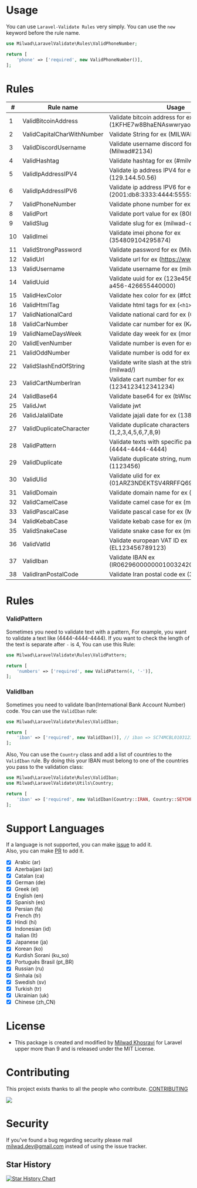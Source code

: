 



# Usage
You can use `Laravel-Validate Rules` very simply. You can use the `new` keyword before the rule name.

```php
use Milwad\LaravelValidate\Rules\ValidPhoneNumber;

return [
    'phone' => ['required', new ValidPhoneNumber()],
];
```

# Rules

| #   | Rule name                  | Usage                                                                    |
|-----|----------------------------|--------------------------------------------------------------------------|
| 1   | ValidBitcoinAddress        | Validate bitcoin address for ex (1KFHE7w8BhaENAswwryaoccDb6qcT6DbYY)     |
| 2   | ValidCapitalCharWithNumber | Validate String for ex (MILWAD-84)                                       |
| 3   | ValidDiscordUsername       | Validate username discord for ex (Milwad#2134)                           |
| 4   | ValidHashtag               | Validate hashtag for ex (#milwad)                                        |
| 5   | ValidIpAddressIPV4         | Validate ip address IPV4 for ex (129.144.50.56)                          |
| 6   | ValidIpAddressIPV6         | Validate ip address IPV6 for ex (2001:db8:3333:4444:5555:6666:7777:8888) |
| 7   | ValidPhoneNumber           | Validate phone number for ex (09366000000)                               |
| 8   | ValidPort                  | Validate port value for ex (8080)                                        |
| 9   | ValidSlug                  | Validate slug for ex (milwad-dev)                                        |
| 10  | ValidImei                  | Validate imei phone for ex (354809104295874)                             |
| 11  | ValidStrongPassword        | Validate password for ex (Milwad123!)                                    |
| 12  | ValidUrl                   | Validate url for ex (https://www.google.com)                             |
| 13  | ValidUsername              | Validate username for ex (milwad)                                        |
| 14  | ValidUuid                  | Validate uuid for ex (123e4567-e89b-12d3-a456-426655440000)              |
| 15  | ValidHexColor              | Validate hex color for ex (#fcba03)                                      |
| 16  | ValidHtmlTag               | Validate html tags for ex (``<h1></h1>``)                                |
| 17  | ValidNationalCard          | Validate national card for ex (015016437)                                |
| 18  | ValidCarNumber             | Validate car number for ex (KA01AB1234)                                  |
| 19  | ValidNameDaysWeek          | Validate day week for ex (monday)                                        |
| 20  | ValidEvenNumber            | Validate number is even for ex (1024)                                    |
| 21  | ValidOddNumber             | Validate number is odd for ex (4321)                                     |
| 22  | ValidSlashEndOfString      | Validate write slash at the string for ex (milwad/)                      |
| 23  | ValidCartNumberIran        | Validate cart number for ex (1234123412341234)                           |
| 24  | ValidBase64                | Validate base64 for ex (bWlsd2Fk)                                        |
| 25  | ValidJwt                   | Validate jwt                                                             |
| 26  | ValidJalaliDate            | Validate jajali date for ex (1384/8/25)                                  |
| 27  | ValidDuplicateCharacter    | Validate duplicate characters for ex (1,2,3,4,5,6,7,8,9)                 |
| 28  | ValidPattern               | Validate texts with specific pattern 🔥 for ex (4444-4444-4444)          |
| 29  | ValidDuplicate             | Validate duplicate string, numbers for ex (1123456)                      |
| 30  | ValidUlid                  | Validate ulid for ex (01ARZ3NDEKTSV4RRFFQ69G5FAV)                        |
| 31  | ValidDomain                | Validate domain name for ex (github.com)                                 |
| 32  | ValidCamelCase             | Validate camel case for ex (milwadDev)                                   |
| 33  | ValidPascalCase            | Validate pascal case for ex (MilwadDev)                                  |
| 34  | ValidKebabCase             | Validate kebab case for ex (milwad-dev)                                  |
| 35  | ValidSnakeCase             | Validate snake case for ex (milwad_dev)                                  |
| 36  | ValidVatId                 | Validate european VAT ID ex (EL123456789123)                             |
| 37  | ValidIban                  | Validate IBAN ex (IR062960000000100324200001)                            |
| 38  | ValidIranPostalCode        | Validate Iran postal code ex (3354355599)                |

# Rules

### ValidPattern

Sometimes you need to validate text with a pattern, For example, you want to validate a text like (4444-4444-4444).
If you want to check the length of the text is separate after `-` is 4, You can use this Rule:

```php
use Milwad\LaravelValidate\Rules\ValidPattern;

return [
    'numbers' => ['required', new ValidPattern(4, '-')],
];
```

### ValidIban

Sometimes you need to validate Iban(International Bank Account Number) code. You can use the `ValidIban` rule:

```php
use Milwad\LaravelValidate\Rules\ValidIban;

return [
    'iban' => ['required', new ValidIban()], // iban => SC74MCBL01031234567890123456USD
];
```

Also, You can use the `Country` class and add a list of countries to the `ValidIban` rule. By doing this your IBAN must belong
to one of the countries you pass to the validation class:

```php
use Milwad\LaravelValidate\Rules\ValidIban;
use Milwad\LaravelValidate\Utils\Country;

return [
    'iban' => ['required', new ValidIban(Country::IRAN, Country::SEYCHELLES)], // iban => SC74MCBL01031234567890123456USD
];
```

<a name="support-languages"></a>
# Support Languages

If a language is not supported, you can make <a href="https://github.com/milwad-dev/laravel-validate/issues/new/choose">issue</a> to add it. <br>
Also, you can make <a href="https://github.com/milwad-dev/laravel-validate/pulls">PR</a> to add it.

- [x] Arabic (ar)
- [x] Azerbaijani (az)
- [x] Catalan (ca)
- [x] German (de)
- [x] Greek (el)
- [x] English (en)
- [x] Spanish (es)
- [x] Persian (fa)
- [x] French (fr)
- [x] Hindi (hi)
- [x] Indonesian (id)
- [x] Italian (It)
- [x] Japanese (ja)
- [x] Korean (ko)
- [x] Kurdish Sorani (ku_so)
- [x] Português Brasil (pt_BR)
- [x] Russian (ru)
- [x] Sinhala (si)
- [x] Swedish (sv)
- [x] Turkish (tr)
- [x] Ukrainian (uk)
- [x] Chinese (zh_CN)

# License
* This package is created and modified by <a href="https://github.com/milwad-dev" target="_blank">Milwad Khosravi</a> for Laravel upper more than 9 and is released under the MIT License.

# Contributing
This project exists thanks to all the people who contribute. [CONTRIBUTING](https://github.com/milwad-dev/laravel-validate/graphs/contributors)

<a href="https://github.com/milwad-dev/laravel-validate/graphs/contributors"><img src="https://opencollective.com/laravel-validate/contributors.svg?width=890&button=false" /></a>

# Security
If you've found a bug regarding security please mail [milwad.dev@gmail.com](mailto:milwad.dev@gmail.com) instead of using the issue tracker.

## Star History

[![Star History Chart](https://api.star-history.com/svg?repos=milwad-dev/laravel-validate&type=Date)](https://star-history.com/#milwad-dev/laravel-validate&Date)

